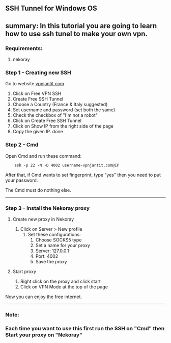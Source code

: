 ## SSH Tunnel for Windows OS

summary:
    In this tutorial you are going to learn how to use ssh tunel to make your own vpn.    
---

### Requirements:

1. nekoray

### Step 1 - Creating new SSH
Go to website [vpnjantit.com](https://vpanjantit.com)
1. Click on Free VPN SSH
2. Create Free SSH Tunnel
3. Choose a Country (France & Italy suggested)
4. Set username and password (set both the same)
5. Check the checkbox of "I'm not a robot"
6. Click on Create Free SSH Tunnel
7. Click on Show IP from the right side of the page
8. Copy the given IP.
done

### Step 2 - Cmd
Open Cmd and run these command:

```text
    ssh -p 22 -N -D 4002 username-vpnjantit.com@IP
```

After that, if Cmd wants to set fingerprint, type "yes" then you need to put your password:

The Cmd must do nothing else.

---
### Step 3 - Install the Nekoray proxy

1. Create new proxy in Nekoray
   1. Click on Server > New profile
      1. Set these configurations:
         1. Choose SOCKS5 type
         2. Set a name for your proxy
         3. Server: 127.0.0.1
         4. Port: 4002
         5. Save the proxy

2. Start proxy
   1. Right click on the proxy and click start
   2. Click on VPN Mode at the top of the page

Now you can enjoy the free internet.

---
### Note:
### Each time you want to use this first run the SSH on "Cmd" then Start your proxy on "Nekoray"

